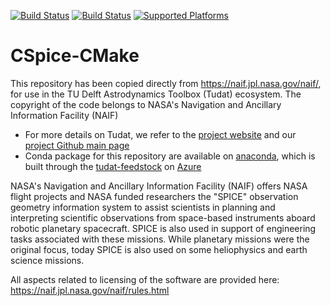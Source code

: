 [![Build Status](https://img.shields.io/circleci/project/github/tudat-team/tudat-cspice/master.svg?style=for-the-badge&logo=circleci)](https://circleci.com/gh/tudat-team/tudat-cspice)
[![Build Status](https://img.shields.io/travis/tudat-team/tudat-cspice/master.svg?logo=travis&style=for-the-badge)](https://travis-ci.org/tudat-team/tudat-cspice)
[![Supported Platforms](https://img.shields.io/conda/pn/tudat-team/tudat-cspice?color=orange&logo=anaconda&style=for-the-badge)](https://anaconda.org/tudat-team/tudat-cspice)

# CSpice-CMake


This repository has been copied directly from https://naif.jpl.nasa.gov/naif/, for use in the TU Delft Astrodynamics Toolbox (Tudat) ecosystem. The copyright of the code belongs to NASA's Navigation and Ancillary Information Facility (NAIF)

* For more details on Tudat, we refer to the [project website](https://docs.tudat.space/en/latest/) and our [project Github main page](https://github.com/tudat-team)
* Conda package for this repository are available on [anaconda](anaconda.org/tudat-team/cspice-cmake/), which is built through the [tudat-feedstock](https://github.com/tudat-team/cspice-cmake-feedstock) on [Azure](https://dev.azure.com/tudat-team/feedstock-builds/_build?definitionId=1)

NASA's Navigation and Ancillary Information Facility (NAIF) offers NASA flight projects and NASA funded researchers the 
"SPICE" observation geometry information system to assist scientists in planning and interpreting scientific 
observations from space-based instruments aboard robotic planetary spacecraft. SPICE is also used in support of 
engineering tasks associated with these missions. While planetary missions were the original focus, today SPICE is also
 used on some heliophysics and earth science missions.
 
 All aspects related to licensing of the software are provided here: https://naif.jpl.nasa.gov/naif/rules.html
